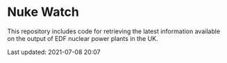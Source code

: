 # Nuke Watch

This repository includes code for retrieving the latest information available on the output of EDF nuclear power plants in the UK.

Last updated: 2021-07-08 20:07